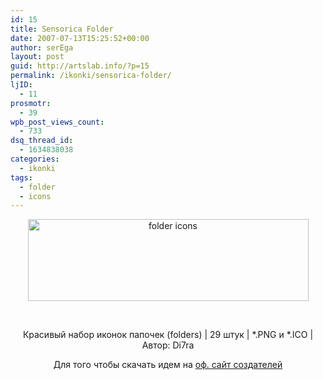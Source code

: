 ```yaml
---
id: 15
title: Sensorica Folder
date: 2007-07-13T15:25:52+00:00
author: serEga
layout: post
guid: http://artslab.info/?p=15
permalink: /ikonki/sensorica-folder/
ljID:
  - 11
prosmotr:
  - 39
wpb_post_views_count:
  - 733
dsq_thread_id:
  - 1634838038
categories:
  - ikonki
tags:
  - folder
  - icons
---
```

<p style="text-align: center">
  <img src="http://img443.imageshack.us/img443/8703/sensbonusprevcf8faekf2.jpg" title="folder icons" alt="folder icons" border="0" height="131" width="449" />
</p>

<p style="text-align: center">
  &nbsp;
</p>

<p style="text-align: center">
  Красивый набор иконок папочек (folders) | 29 штук | *.PNG и *.ICO | Автор: Di7ra
</p>

<p style="text-align: center">
  Для того чтобы скачать идем на <a href="http://r2team.ru/?p=21" title="download from official authors page" target="_blank">оф. сайт создателей</a>
</p>